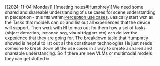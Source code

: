 [[2024-11-04-Monday]]
[[meeting notes#Humphrey]]
We need some shared and shareable understanding of use cases for scene understanding in perception - this fits within [Perception use cases](https://quip-apple.com/sXoMATA1LVaC).
Basically start with all the Tasks that moidels can do and list out all experiences that the device will support. Then work with HI to map out for them how a set of tasks (object detection, instance seg, visual triggers etc) can deliver the experience that they are going for. The breakdown table that Humphrey showed is helpful to list out all the constituent technologies He just needs someone to break down all the use cases in a way to create a shared and shareable understanding. So if there are new VLMs or multimodal models they can get slotted in. 

